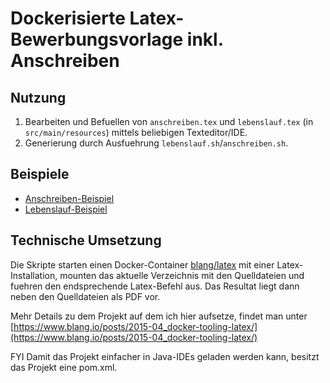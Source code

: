 Dockerisierte Latex-Bewerbungsvorlage inkl. Anschreiben
=====


Nutzung
-----

1. Bearbeiten und Befuellen von `anschreiben.tex` und `lebenslauf.tex` (in `src/main/resources`) mittels beliebigen Texteditor/IDE.
2. Generierung durch Ausfuehrung `lebenslauf.sh`/`anschreiben.sh`. 

Beispiele
-------

* [Anschreiben-Beispiel](src/main/resources/beispiele/anschreiben.pdf)
* [Lebenslauf-Beispiel](src/main/resources/beispiele/lebenslauf.pdf)

Technische Umsetzung
-------
Die Skripte starten einen Docker-Container [blang/latex](https://registry.hub.docker.com/u/blang/latex) mit einer Latex-Installation, mounten das aktuelle Verzeichnis mit den Quelldateien und fuehren den endsprechende Latex-Befehl aus. Das Resultat liegt dann neben den Quelldateien als PDF vor.  

Mehr Details zu dem Projekt auf dem ich hier aufsetze, findet man unter [https://www.blang.io/posts/2015-04_docker-tooling-latex/](https://www.blang.io/posts/2015-04_docker-tooling-latex/)

FYI Damit das Projekt einfacher in Java-IDEs geladen werden kann, besitzt das Projekt eine pom.xml.